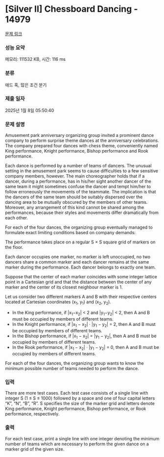 # [Silver II] Chessboard Dancing - 14979 

[문제 링크](https://www.acmicpc.net/problem/14979) 

### 성능 요약

메모리: 111532 KB, 시간: 116 ms

### 분류

애드 혹, 많은 조건 분기

### 제출 일자

2025년 1월 8일 05:50:40

### 문제 설명

<p>Amusement park anniversary organizing group invited a prominent dance company to perform surprise theme dances at the anniversary celebrations. The company prepared four dances with chess theme, conveniently named King performance, Knight performance, Bishop performance and Rook performance.</p>

<p>Each dance is performed by a number of teams of dancers. The unusual setting in the amusement park seems to cause difficulties to a few sensitive company members, however. The main choreographer holds that if a dancer, during a performance, has in his/her sight another dancer of the same team it might sometimes confuse the dancer and tempt him/her to follow erroneously the movements of the teammate. The implication is that the dancers of the same team should be suitably dispersed over the dancing area to be mutually obscured by the members of other teams. Moreover, any arrangement of this kind cannot be shared among the performances, because their styles and movements differ dramatically from each other.</p>

<p>For each of the four dances, the organizing group eventually managed to formulate exact limiting conditions based on company demands:</p>

<p>The performance takes place on a regular S × S square grid of markers on the floor.</p>

<p>Each dancer occupies one marker, no marker is left unoccupied, no two dancers share a common marker and each dancer remains at the same marker during the performance. Each dancer belongs to exactly one team.</p>

<p>Suppose that the center of each marker coincides with some integer lattice point in a Cartesian grid and that the distance between the center of any marker and the center of its closest neighbour marker is 1.</p>

<p>Let us consider two different markers A and B with their respective centers located at Cartesian coordinates (x<sub>1</sub>, y<sub>1</sub>) and (x<sub>2</sub>, y<sub>2</sub>).</p>

<ul>
	<li>In the King performance, if |x<sub>1</sub>−x<sub>2</sub>| < 2 and |y<sub>1</sub>−y<sub>2</sub>| < 2, then A and B must be occupied by members of different teams.</li>
	<li>In the Knight performance, if |x<sub>1</sub> − x<sub>2</sub>| · |y<sub>1</sub> − y<sub>2</sub>| = 2, then A and B must be occupied by members of different teams.</li>
	<li>In the Bishop performance, if |x<sub>1</sub> − x<sub>2</sub>| = |y<sub>1</sub> − y<sub>2</sub>|, then A and B must be occupied by members of different teams.</li>
	<li>In the Rook performance, if |x<sub>1</sub> − x<sub>2</sub>| · |y<sub>1</sub> − y<sub>2</sub>| = 0, then A and B must be occupied by members of different teams.</li>
</ul>

<p>For each of the four dances, the organizing group wants to know the minimum possible number of teams needed to perform the dance.</p>

### 입력 

 <p>There are more test cases. Each test case consists of a single line with integer S (1 ≤ S ≤ 1000) followed by a space and one of four capital letters “K”, “N”, “B”, “R”. S specifies the size of the marker grid and letters denote King performance, Knight performance, Bishop performance, or Rook performance, respectively.</p>

### 출력 

 <p>For each test case, print a single line with one integer denoting the minimum number of teams which are necessary to perform the given dance on a marker grid of the given size.</p>

